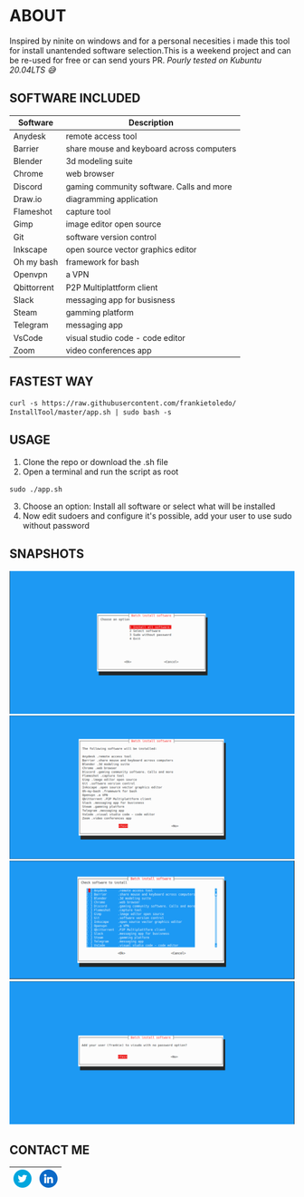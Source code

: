 # ABOUT
Inspired by ninite on windows and for a personal necesities i made this tool for install unantended software selection.This is a weekend project and can be re-used for free or can send yours PR. *Pourly tested on Kubuntu 20.04LTS 😅*

## SOFTWARE INCLUDED

| Software | Description |
|--|--|
| Anydesk | remote access tool|
|Barrier|share mouse and keyboard across computers|
|Blender|3d modeling suite|
|Chrome|web browser|
|Discord|gaming community software. Calls and more|
|Draw.io|diagramming application|
|Flameshot|capture tool|
|Gimp|image editor open source|
|Git|software version control|
|Inkscape|open source vector graphics editor |
|Oh my bash|framework for bash| 
|Openvpn|a VPN |
|Qbittorrent|P2P Multiplattform client|
|Slack|messaging app for busisness|
|Steam|gamming platform|
|Telegram|messaging app|
|VsCode|visual studio code - code editor|
|Zoom|video conferences app|


## FASTEST WAY
```
curl -s https://raw.githubusercontent.com/frankietoledo/    InstallTool/master/app.sh | sudo bash -s
```
## USAGE

 1. Clone the repo or download the .sh file
 2. Open a terminal and run the script as root

```
sudo ./app.sh
```

 3. Choose an option: Install all software or select what will be installed
 4. Now edit sudoers and configure it's possible, add your user to use sudo without password

## SNAPSHOTS
![enter image description here](assets/screenshot01.png)
![enter image description here](assets/screenshot02.png)
![enter image description here](assets/screenshot03.png)
![enter image description here](assets/screenshot04.png)

## CONTACT ME
|[![Twitter Logo](assets/twitter.png)](https://twitter.com/frankie_toledo)|[![LinkedIn Logo](assets/linkedin.png)](https://www.linkedin.com/in/frankie-toledo/)|
|--|--|